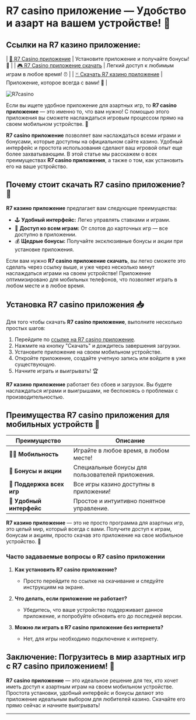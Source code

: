 # R7 casino приложение — Удобство и азарт на вашем устройстве! 🎰

## Ссылки на R7 казино приложение:
| [🎲 R7 Casino приложение](https://brandplay.link/zPmNmTWG) | Установите приложение и получайте бонусы! 🎉 |
| [🎮 R7 Casino приложение скачать](https://brandplay.link/zPmNmTWG) | Легкий доступ к любимым играм в любое время! ⏰ |
| [🃏 Скачать R7 казино приложение](https://brandplay.link/zPmNmTWG) | Приложение, которое всегда с вами! 📲 |

![R7casino](https://github.com/user-attachments/assets/1a86135c-79e5-4715-a023-b5b5b8d71a8d)

Если вы ищете удобное приложение для азартных игр, то **R7 casino приложение** — это именно то, что вам нужно! С помощью этого приложения вы сможете наслаждаться игровым процессом прямо на своем мобильном устройстве. 🎲

**R7 casino приложение** позволяет вам наслаждаться всеми играми и бонусами, которые доступны на официальном сайте казино. Удобный интерфейс и простота использования сделают ваш игровой опыт еще более захватывающим. В этой статье мы расскажем о всех преимуществах **R7 casino приложения**, а также о том, как установить его на ваше устройство.

## Почему стоит скачать R7 casino приложение? 📱

**R7 казино приложение** предлагает вам следующие преимущества:

- 🕹️ **Удобный интерфейс:** Легко управлять ставками и играми.
- 🎰 **Доступ ко всем играм:** От слотов до карточных игр — все доступно в приложении.
- 💰 **Щедрые бонусы:** Получайте эксклюзивные бонусы и акции при установке приложения.

Если вам нужно **R7 casino приложение скачать**, вы легко сможете это сделать через ссылку выше, и уже через несколько минут наслаждаться играми на своем устройстве! Приложение оптимизировано для мобильных телефонов, что позволяет играть в любом месте и в любое время.

## Установка R7 casino приложения 📥

Для того чтобы скачать **R7 casino приложение**, выполните несколько простых шагов:

1. Перейдите по [ссылке на R7 casino приложение](https://brandplay.link/zPmNmTWG).
2. Нажмите на кнопку "Скачать" и дождитесь завершения загрузки.
3. Установите приложение на своем мобильном устройстве.
4. Откройте приложение, создайте учетную запись или войдите в уже существующую.
5. Начните играть и выигрывать! 🏆

**R7 казино приложение** работает без сбоев и загрузок. Вы будете наслаждаться играми и выигрышами, не беспокоясь о проблемах с производительностью.

## Преимущества R7 casino приложения для мобильных устройств 📲

| Преимущество | Описание |
| --- | --- |
| 🧑‍💻 **Мобильность** | Играйте в любое время, в любом месте! |
| 💸 **Бонусы и акции** | Специальные бонусы для пользователей приложения. |
| 🏅 **Поддержка всех игр** | Все игры казино доступны в приложении! |
| 🎯 **Удобный интерфейс** | Простое и интуитивно понятное управление. |

**R7 казино приложение** — это не просто программа для азартных игр, это целый мир, который всегда с вами. Получите доступ к играм, бонусам и акциям, просто скачав это приложение на свое мобильное устройство. 🌟

### Часто задаваемые вопросы о R7 casino приложении

1. **Как установить R7 casino приложение?**
   - Просто перейдите по ссылке на скачивание и следуйте инструкциям на экране.

2. **Что делать, если приложение не работает?**
   - Убедитесь, что ваше устройство поддерживает данное приложение, и попробуйте обновить его до последней версии.

3. **Можно ли играть в R7 casino приложение без интернета?**
   - Нет, для игры необходимо подключение к интернету.

## Заключение: Погрузитесь в мир азартных игр с R7 casino приложением! 🎰

**R7 casino приложение** — это идеальное решение для тех, кто хочет иметь доступ к азартным играм на своем мобильном устройстве. Простота установки, удобный интерфейс и бонусы делают это приложение идеальным выбором для любителей казино. Скачайте его прямо сейчас и начните выигрывать!

---

